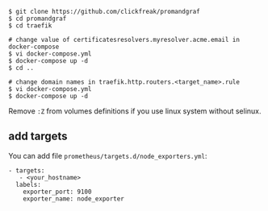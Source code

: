 ```
$ git clone https://github.com/clickfreak/promandgraf
$ cd promandgraf
$ cd traefik

# change value of certificatesresolvers.myresolver.acme.email in docker-compose
$ vi docker-compose.yml
$ docker-compose up -d
$ cd ..

# change domain names in traefik.http.routers.<target_name>.rule
$ vi docker-compose.yml
$ docker-compose up -d
```

Remove `:Z` from volumes definitions if you use linux system without selinux.

add targets
-----------

You can add file `prometheus/targets.d/node_exporters.yml`:
```
- targets:
   - <your_hostname>
  labels:
    exporter_port: 9100
    exporter_name: node_exporter
```
